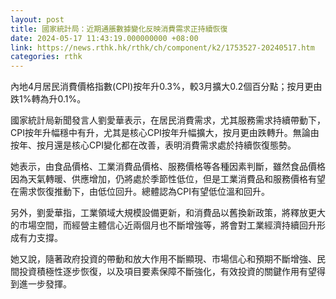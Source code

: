 ```yaml
---
layout: post
title: 國家統計局：近期通脹數據變化反映消費需求正持續恢復
date: 2024-05-17 11:43:19.000000000 +08:00
link: https://news.rthk.hk/rthk/ch/component/k2/1753527-20240517.htm
categories: rthk
---
```


內地4月居民消費價格指數(CPI)按年升0.3%，較3月擴大0.2個百分點；按月更由跌1%轉為升0.1%。

國家統計局新聞發言人劉愛華表示，在居民消費需求，尤其服務需求持續帶動下，CPI按年升幅穩中有升，尤其是核心CPI按年升幅擴大，按月更由跌轉升。無論由按年、按月還是核心CPI變化都在改善，表明消費需求處於持續恢復態勢。

她表示，由食品價格、工業消費品價格、服務價格等各種因素判斷，雖然食品價格因為天氣轉暖、供應增加，仍將處於季節性低位，但是工業消費品和服務價格有望在需求恢復推動下，由低位回升。總體認為CPI有望低位溫和回升。

另外，劉愛華指，工業領域大規模設備更新，和消費品以舊換新政策，將釋放更大的市場空間，而經營主體信心近兩個月也不斷增強等，將會對工業經濟持續回升形成有力支撐。

她又說，隨著政府投資的帶動和放大作用不斷顯現、市場信心和預期不斷增強、民間投資積極性逐步恢復，以及項目要素保障不斷強化，有效投資的關鍵作用有望得到進一步發揮。
